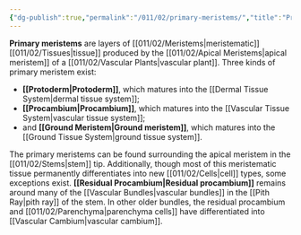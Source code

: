 ```yaml
---
{"dg-publish":true,"permalink":"/011/02/primary-meristems/","title":"Primary Meristems","tags":["BIOL412"],"noteIcon":"1","created":"2024-10-19T20:27:19.114-07:00","updated":"2024-10-03T23:12:19.887-07:00"}
---
```


**Primary meristems** are layers of [[011/02/Meristems\|meristematic]] [[011/02/Tissues\|tissue]] produced by the [[011/02/Apical Meristems\|apical meristem]] of a [[011/02/Vascular Plants\|vascular plant]]. Three kinds of primary meristem exist:

- **[[Protoderm\|Protoderm]]**, which matures into the [[Dermal Tissue System\|dermal tissue system]];
- **[[Procambium\|Procambium]]**, which matures into the [[Vascular Tissue System\|vascular tissue system]];
- and **[[Ground Meristem\|Ground meristem]]**, which matures into the [[Ground Tissue System\|ground tissue system]].

The primary meristems can be found surrounding the apical meristem in the [[011/02/Stems\|stem]] tip. Additionally, though most of this meristematic tissue permanently differentiates into new [[011/02/Cells\|cell]] types, some exceptions exist. **[[Residual Procambium\|Residual procambium]]** remains around many of the [[Vascular Bundles\|vascular bundles]] in the [[Pith Ray\|pith ray]] of the stem. In other older bundles, the residual procambium and [[011/02/Parenchyma\|parenchyma cells]] have differentiated into [[Vascular Cambium\|vascular cambium]].